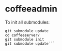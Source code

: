 coffeeadmin
===========

To init all submodules:
```git submodule init
git submodule update
cd coffeeserver/
git submodule init
git submodule update```